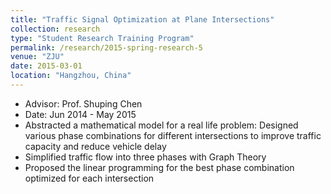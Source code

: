 ```yaml
---
title: "Traffic Signal Optimization at Plane Intersections"
collection: research
type: "Student Research Training Program"
permalink: /research/2015-spring-research-5
venue: "ZJU"
date: 2015-03-01
location: "Hangzhou, China"
---
```

* Advisor: Prof. Shuping Chen
* Date: Jun 2014 - May 2015
* Abstracted a mathematical model for a real life problem: Designed various phase combinations for different intersections to improve traffic capacity and reduce vehicle delay
* Simplified traffic flow into three phases with Graph Theory
* Proposed the linear programming for the best phase combination optimized for each intersection

